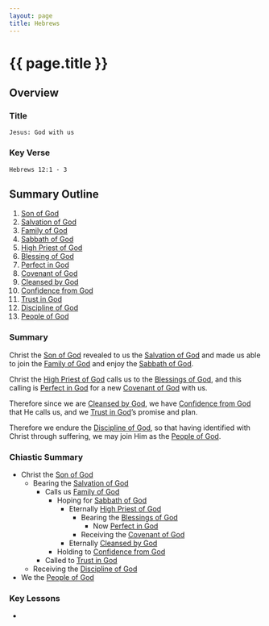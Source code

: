 ```yaml
--- 
layout: page 
title: Hebrews
---
```


# {{ page.title }}

## Overview

### Title 
    Jesus: God with us

### Key Verse
    Hebrews 12:1 - 3

## Summary Outline

1. [ Son of God ](https://docs.google.com/document/d/1c51oOT5fdAZW3Qo77qjEot-elb9eTfyzRYECo0IyCxI/edit?usp=sharing)
2. [ Salvation of God ](https://docs.google.com/document/d/1kituPm1Eia723IFShriyuFe-eR-5P3TepgB4C1-WuMY/edit?usp=sharing)
3. [ Family of God ](https://docs.google.com/document/d/1f91TOvPJXnykaU2wCSxm8uHHm9etctsWCrmxDKK9jDw/edit?usp=sharing)
4. [ Sabbath of God ](https://docs.google.com/document/d/1IyyqlM_bFgztgSFqHI9Ara7sxXIE0WF9dienmYlPa0Q/edit?usp=sharing)
5. [ High Priest of God ](https://docs.google.com/document/d/10QMgnNIsza9FxtJZoL3irsAKLEp091rO82Z8raTUpcg/edit?usp=sharing)
6. [ Blessing of God ](https://docs.google.com/document/d/14ldmVulM7mCaQmBgD2mCK1BrTjOS5sz1eXSYM2xdqEc/edit?usp=sharing)
7. [ Perfect in God ](https://docs.google.com/document/d/1L0myPRfiLSYk69FEmwtzV_lDQkdmSHxej7c8qt284-w/edit?usp=sharing)
8. [ Covenant of God ](https://docs.google.com/document/d/1ZI4pkzDhSNzF-qgM9cav7CgzOCaeav20SPh9l_VJLJI/edit?usp=sharing)
9.  [ Cleansed by God ](https://docs.google.com/document/d/1maKcPRDUXCTM8G2sWHyyasqiJ_iIyLtYYL9heCB2-OM/edit?usp=sharing)
10. [ Confidence from God ](https://docs.google.com/document/d/1lLXMJHq0vPVjMDTrAVgMY9hlT4FAsTgcCeqBhn99yc4/edit?usp=sharing)
11. [ Trust in God ](https://docs.google.com/document/d/19imBcFZVaUpWcYy9ItNMLlCjB51tzATapZ-zJj2IisM/edit?usp=sharing)
12. [ Discipline of God ](https://docs.google.com/document/d/1y7yiE2e364d84jP9v6iFWTrts-LxG8z9EKaOgU9XUNY/edit?usp=sharing)
13. [ People of God ](https://docs.google.com/document/d/1fI9p9bAXxteWhA5W7oMebO_q-xRe7zkpCPwEsb9AmtM/edit?usp=sharing)

### Summary
Christ the [Son of God](https://docs.google.com/document/d/1c51oOT5fdAZW3Qo77qjEot-elb9eTfyzRYECo0IyCxI/edit?usp=sharing) revealed to us the [Salvation of God](https://docs.google.com/document/d/1kituPm1Eia723IFShriyuFe-eR-5P3TepgB4C1-WuMY/edit?usp=sharing) and made us able to join the [Family of God](https://docs.google.com/document/d/1f91TOvPJXnykaU2wCSxm8uHHm9etctsWCrmxDKK9jDw/edit?usp=sharing) and enjoy the [Sabbath of God](https://docs.google.com/document/d/1IyyqlM_bFgztgSFqHI9Ara7sxXIE0WF9dienmYlPa0Q/edit?usp=sharing). 

Christ the [High Priest of God](https://docs.google.com/document/d/10QMgnNIsza9FxtJZoL3irsAKLEp091rO82Z8raTUpcg/edit?usp=sharing) calls us to the [Blessings of God](https://docs.google.com/document/d/14ldmVulM7mCaQmBgD2mCK1BrTjOS5sz1eXSYM2xdqEc/edit?usp=sharing), and this calling is [Perfect in God](https://docs.google.com/document/d/1L0myPRfiLSYk69FEmwtzV_lDQkdmSHxej7c8qt284-w/edit?usp=sharing) for a new [Covenant of God](https://docs.google.com/document/d/1ZI4pkzDhSNzF-qgM9cav7CgzOCaeav20SPh9l_VJLJI/edit?usp=sharing) with us. 

Therefore since we are [Cleansed by God](https://docs.google.com/document/d/1maKcPRDUXCTM8G2sWHyyasqiJ_iIyLtYYL9heCB2-OM/edit?usp=sharing), we have [Confidence from God](https://docs.google.com/document/d/1lLXMJHq0vPVjMDTrAVgMY9hlT4FAsTgcCeqBhn99yc4/edit?usp=sharing) that He calls us, and we [Trust in God](https://docs.google.com/document/d/19imBcFZVaUpWcYy9ItNMLlCjB51tzATapZ-zJj2IisM/edit?usp=sharing)’s promise and plan. 

Therefore we endure the [Discipline of God](https://docs.google.com/document/d/1y7yiE2e364d84jP9v6iFWTrts-LxG8z9EKaOgU9XUNY/edit?usp=sharing), so that having identified with Christ through suffering, we may join Him as the [People of God](https://docs.google.com/document/d/1fI9p9bAXxteWhA5W7oMebO_q-xRe7zkpCPwEsb9AmtM/edit?usp=sharing). 

### Chiastic Summary
- Christ the [Son of God](https://docs.google.com/document/d/1c51oOT5fdAZW3Qo77qjEot-elb9eTfyzRYECo0IyCxI/edit?usp=sharing)
  - Bearing the [Salvation of God](https://docs.google.com/document/d/1kituPm1Eia723IFShriyuFe-eR-5P3TepgB4C1-WuMY/edit?usp=sharing)
    - Calls us [Family of God](https://docs.google.com/document/d/1f91TOvPJXnykaU2wCSxm8uHHm9etctsWCrmxDKK9jDw/edit?usp=sharing)
      - Hoping for [Sabbath of God](https://docs.google.com/document/d/1IyyqlM_bFgztgSFqHI9Ara7sxXIE0WF9dienmYlPa0Q/edit?usp=sharing)
        - Eternally [High Priest of God](https://docs.google.com/document/d/10QMgnNIsza9FxtJZoL3irsAKLEp091rO82Z8raTUpcg/edit?usp=sharing)
          - Bearing the [Blessings of God](https://docs.google.com/document/d/14ldmVulM7mCaQmBgD2mCK1BrTjOS5sz1eXSYM2xdqEc/edit?usp=sharing)
            - Now [Perfect in God](https://docs.google.com/document/d/1L0myPRfiLSYk69FEmwtzV_lDQkdmSHxej7c8qt284-w/edit?usp=sharing)
          - Receiving the [Covenant of God](https://docs.google.com/document/d/1ZI4pkzDhSNzF-qgM9cav7CgzOCaeav20SPh9l_VJLJI/edit?usp=sharing)
        - Eternally [Cleansed by God](https://docs.google.com/document/d/1maKcPRDUXCTM8G2sWHyyasqiJ_iIyLtYYL9heCB2-OM/edit?usp=sharing)
      - Holding to [Confidence from God](https://docs.google.com/document/d/1lLXMJHq0vPVjMDTrAVgMY9hlT4FAsTgcCeqBhn99yc4/edit?usp=sharing)
    - Called to [Trust in God](https://docs.google.com/document/d/19imBcFZVaUpWcYy9ItNMLlCjB51tzATapZ-zJj2IisM/edit?usp=sharing)
  - Receiving the [Discipline of God](https://docs.google.com/document/d/1y7yiE2e364d84jP9v6iFWTrts-LxG8z9EKaOgU9XUNY/edit?usp=sharing)
- We the [People of God](https://docs.google.com/document/d/1fI9p9bAXxteWhA5W7oMebO_q-xRe7zkpCPwEsb9AmtM/edit?usp=sharing)

### Key Lessons
- 